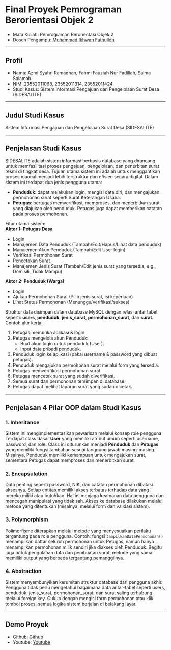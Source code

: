 # Final Proyek Pemrograman Berorientasi Objek 2
<ul>
    <li>Mata Kuliah: Pemrograman Berorientasi Objek 2</li>
    <li>Dosen Pengampu: <a href="https://github.com/Muhammad-Ikhwan-Fathulloh">Muhammad Ikhwan Fathulloh</a></li>
</ul>

---

## Profil
<ul>
    <li>Nama: Azmi Syahri Ramadhan, Fahmi Fauziah Nur Fadillah, Salma Salamah</li>
    <li>NIM: 23552011068, 23552011314, 23552011424</li>
    <li>Studi Kasus: Sistem Informasi Pengajuan dan Pengelolaan Surat Desa (SIDESALITE)</li>
</ul>

---

## Judul Studi Kasus
<p>Sistem Informasi Pengajuan dan Pengelolaan Surat Desa (SIDESALITE)</p>

---

## Penjelasan Studi Kasus
<p>SIDESALITE adalah sistem informasi berbasis database yang dirancang untuk memfasilitasi proses pengajuan, pengelolaan, dan penerbitan surat resmi di tingkat desa. Tujuan utama sistem ini adalah untuk menggantikan proses manual menjadi lebih terstruktur dan efisien secara digital. Dalam sistem ini terdapat dua jenis pengguna utama:
    <ul>
        <li><b>Penduduk</b>: dapat melakukan login, mengisi data diri, dan mengajukan permohonan surat seperti Surat Keterangan Usaha.</li>
        <li><b>Petugas</b>: bertugas memverifikasi, memproses, dan menerbitkan surat yang diajukan oleh penduduk. Petugas juga dapat memberikan catatan pada proses permohonan.</li>
    </ul>
    Fitur utama sistem:
    <br>
    <b>Aktor 1: Petugas Desa</b>
    <ul>
        <li>Login</li>
        <li>Manajemen Data Penduduk (Tambah/Edit/Hapus/Lihat data penduduk)</li>
        <li>Manajemen Akun Penduduk (Tambah/Edit User login)</li>
        <li>Verifikasi Permohonan Surat</li>
        <li>Pencetakan Surat</li>
        <li>Manajemen Jenis Surat (Tambah/Edit jenis surat yang tersedia, e.g., Domisili, Tidak Mampu)</li>
    </ul>
    <b>Aktor 2: Penduduk (Warga)</b>
    <ul>
        <li>Login</li>
        <li>Ajukan Permohonan Surat (Pilih jenis surat, isi keperluan)</li>
        <li>Lihat Status Permohonan (Menunggu/verifikasi/sukses)</li>
    </ul>
    Struktur data disimpan dalam database MySQL dengan relasi antar tabel seperti: <b>users</b>, <b>penduduk</b>, <b>jenis_surat</b>, <b>permohonan_surat</b>, dan <b>surat</b>.
    <br>
    Contoh alur kerja:
    <ol>
        <li>Petugas membuka aplikasi & login.</li>
        <li>Petugas mengelola akun Penduduk:
            <ul>
                <li>Buat akun login untuk penduduk (User).</li>
                <li>Input data pribadi penduduk.</li>
            </ul>
        </li>
        <li>Penduduk login ke aplikasi (pakai username & password yang dibuat petugas).</li>
        <li>Penduduk mengajukan permohonan surat melalui form yang tersedia.</li>
        <li>Petugas memverifikasi permohonan surat.</li>
        <li>Petugas mencetak surat yang sudah diverifikasi.</li>
        <li>Semua surat dan permohonan tersimpan di database.</li>
        <li>Petugas dapat melihat laporan surat yang sudah dicetak.</li>
    </ol>
</p>

---

## Penjelasan 4 Pilar OOP dalam Studi Kasus

### 1. Inheritance
<p>Sistem ini mengimplementasikan pewarisan melalui konsep role pengguna. Terdapat class dasar <b>User</b> yang memiliki atribut umum seperti username, password, dan role. Class ini diturunkan menjadi <b>Penduduk</b> dan <b>Petugas</b> yang memiliki fungsi tambahan sesuai tanggung jawab masing-masing. Misalnya, Penduduk memiliki kemampuan untuk mengajukan surat, sementara Petugas dapat memproses dan menerbitkan surat.</p>

### 2. Encapsulation
<p>Data penting seperti password, NIK, dan catatan permohonan dibatasi aksesnya. Setiap entitas memiliki akses terbatas terhadap data yang mereka miliki atau butuhkan. Hal ini menjaga keamanan data pengguna dan mencegah manipulasi yang tidak sah. Akses ke database dilakukan melalui metode yang ditentukan (misalnya, melalui form dan validasi sistem).</p>

### 3. Polymorphism
<p>Polimorfisme diterapkan melalui metode yang menyesuaikan perilaku tergantung pada role pengguna. Contoh: fungsi <code>tampilkanDataPermohonan()</code> menampilkan daftar seluruh permohonan untuk Petugas, namun hanya menampilkan permohonan milik sendiri jika diakses oleh Penduduk. Begitu juga untuk pengolahan data dan pembuatan surat, metode yang sama memiliki output yang berbeda tergantung pemanggilnya.</p>

### 4. Abstraction
<p>Sistem menyembunyikan kerumitan struktur database dari pengguna akhir. Pengguna tidak perlu mengetahui bagaimana data antar-tabel seperti users, penduduk, jenis_surat, permohonan_surat, dan surat saling terhubung melalui foreign key. Cukup dengan mengisi form permohonan atau klik tombol proses, semua logika sistem berjalan di belakang layar.</p>

---

## Demo Proyek
<ul>
    <li>Github: <a href="https://github.com/your-username/your-repo-name">Github</a></li>
    <li>Youtube: <a href="Link_Video_Youtube_Anda">Youtube</a></li>
</ul>
